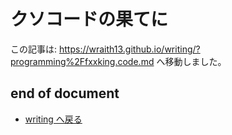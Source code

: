 # クソコードの果てに

<link rel="canonical" href="https://wraith13.github.io/writing/?programming%2Ffxxking.code.md" />
この記事は: <a rel="canonical" href="https://wraith13.github.io/writing/?programming%2Ffxxking.code.md">https://wraith13.github.io/writing/?programming%2Ffxxking.code.md</a> へ移動しました。

## end of document

- [writing へ戻る](../index.md)
